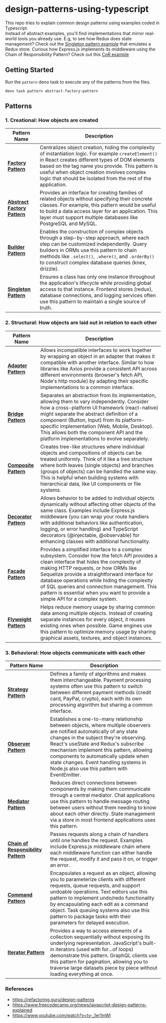 # design-patterns-using-typescript

This repo tries to explain common design patterns using examples coded in Typescript.  
Instead of abstract examples, you'll find implementations that mirror real-world tools you already use.
E.g, to see how Redux does state management? Check out the [Singleton pattern example](singleton-pattern/store.singleton.ts) that emulates a Redux store. Curious how Express.js implements its middleware using the Chain of Responsibility Pattern? Check out this [CoR example](chain-of-responsibility-pattern/server.ts)

## Getting Started

Run the `pattern` deno task to execute any of the patterns from the files.

`deno task pattern abstract-factory-pattern`

## Patterns

### 1. Creational: How objects are created

| Pattern Name | Description |
|-------------|-------------|
| **[Factory Pattern](factory-pattern/README.md)** | Centralizes object creation, hiding the complexity of instantiation logic. For example `createElement()` in React creates different types of DOM elements based on the tag name you provide. This pattern is useful when object creation involves complex logic that should be isolated from the rest of the application. |
| **[Abstract Factory Pattern](abstract-factory-pattern/README.md)** | Provides an interface for creating families of related objects without specifying their concrete classes. For example, this pattern would be useful to build a data access layer for an application. This layer must support multiple databases like PostgreSQL and MySQL. |
| **[Builder Pattern](builder-pattern/README.md)** | Enables the construction of complex objects through a step-by-step approach, where each step can be customized independently. Query builders in ORMs use this pattern to chain methods like `.select()`, `.where()`, and `.orderBy()` to construct complex database queries (knex, drizzle). |
| **[Singleton Pattern](singleton-pattern/README.md)** | Ensures a class has only one instance throughout the application's lifecycle while providing global access to that instance. Frontend stores (redux), database connections, and logging services often use this pattern to maintain a single source of truth. |

### 2. Structural: How objects are laid out in relation to each other

| Pattern Name | Description |
|-------------|-------------|
| **[Adapter Pattern](adapter-pattern/README.md)** | Allows incompatible interfaces to work together by wrapping an object in an adapter that makes it compatible with another interface. Similar to how libraries like Axios provide a consistent API across different environments (browser's fetch API, Node's http module) by adapting their specific implementations to a common interface. |
| **[Bridge Pattern](bridge-pattern/README.md)** | Separates an abstraction from its implementation, allowing them to vary independently. Consider how a cross-platform UI framework (react-native) might separate the abstract definition of a component (Button, Input) from its platform-specific implementation (Web, Mobile, Desktop). This allows both the component API and the platform implementations to evolve separately. |
| **[Composite Pattern](composite-pattern/README.md)** | Creates tree-like structures where individual objects and compositions of objects can be treated uniformly. Think of it like a tree structure where both leaves (single objects) and branches (groups of objects) can be handled the same way. This is helpful when building systems with hierarchical data, like UI components or file systems. |
| **[Decorator Pattern](decorator-pattern/README.md)** | Allows behavior to be added to individual objects dynamically without affecting other objects of the same class. Examples include Express.js middleware (you can wrap your route handlers with additional behaviors like authentication, logging, or error handling) and TypeScript decorators (@injectable, @observable) for enhancing classes with additional functionality. |
| **[Facade Pattern](facade-pattern/README.md)** | Provides a simplified interface to a complex subsystem. Consider how the fetch API provides a clean interface that hides the complexity of making HTTP requests, or how ORMs like Sequelize provide a straightforward interface for database operations while hiding the complexity of SQL queries and connection management. This pattern is essential when you want to provide a simple API for a complex system. |
| **[Flyweight Pattern](flyweight-pattern/README.md)** | Helps reduce memory usage by sharing common data among multiple objects. Instead of creating separate instances for every object, it reuses existing ones when possible. Game engines use this pattern to optimize memory usage by sharing graphical assets, textures, and object instances. |


### 3. Behavioral: How objects communicate with each other


| Pattern Name | Description |
|-------------|-------------|
| **[Strategy Pattern](strategy-pattern/README.md)** | Defines a family of algorithms and makes them interchangeable. Payment processing systems often use this pattern to switch between different payment methods (credit card, PayPal, crypto), each with its own processing algorithm but sharing a common interface. |
| **[Observer Pattern](observer-pattern/README.md)** | Establishes a one-to-many relationship between objects, where multiple observers are notified automatically of any state changes in the subject they're observing. React's useState and Redux's subscribe mechanism implement this pattern, allowing components to automatically update when state changes. Event handling systems in Node.js also use this pattern with EventEmitter. |
| **[Mediator Pattern](mediator-pattern/README.md)** | Reduces direct connections between components by making them communicate through a central mediator. Chat applications use this pattern to handle message routing between users without them needing to know about each other directly. State management via a store in most frontend applications uses this pattern. |
| **[Chain of Responsibility Pattern](chain-of-responsibility-pattern/README.md)** | Passes requests along a chain of handlers until one handles the request. Examples include Express.js middleware chain where each middleware function can either handle the request, modify it and pass it on, or trigger an error. |
| **[Command Pattern](command-pattern/README.md)** | Encapsulates a request as an object, allowing you to parameterize clients with different requests, queue requests, and support undoable operations. Text editors use this pattern to implement undo/redo functionality by encapsulating each edit as a command object. Task queuing systems also use this pattern to package tasks with their parameters for delayed execution. |
| **[Iterator Pattern](iterator-pattern/README.md)** | Provides a way to access elements of a collection sequentially without exposing its underlying representation. JavaScript's built-in iterators (used with for...of loops) demonstrate this pattern. GraphQL clients use this pattern for pagination, allowing you to traverse large datasets piece by piece without loading everything at once. |


### References

- https://refactoring.guru/design-patterns
- https://www.freecodecamp.org/news/javascript-design-patterns-explained
- https://www.youtube.com/watch?v=tv-_1er1mWI
